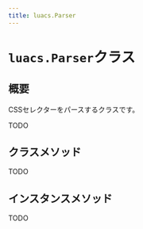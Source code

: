 ```yaml
---
title: luacs.Parser
---
```


# `luacs.Parser`クラス

## 概要

CSSセレクターをパースするクラスです。

TODO

## クラスメソッド

TODO

## インスタンスメソッド

TODO
